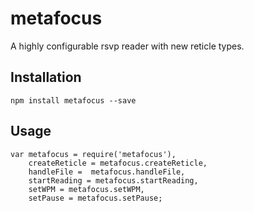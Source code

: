 metafocus
=========

A highly configurable rsvp reader with new reticle types.

## Installation

    npm install metafocus --save

## Usage

    var metafocus = require('metafocus'),
        createReticle = metafocus.createReticle,
        handleFile =  metafocus.handleFile,
        startReading = metafocus.startReading,
        setWPM = metafocus.setWPM,
        setPause = metafocus.setPause;

